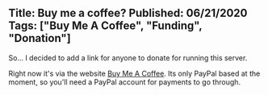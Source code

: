 Title: Buy me a coffee?
Published: 06/21/2020
Tags: ["Buy Me A Coffee", "Funding", "Donation"]
---
So... I decided to add a link for anyone to donate for running this server.

Right now it's via the website [Buy Me A Coffee](https://www.buymeacoffee.com/about). Its only PayPal based at the moment, so you'll need a PayPal account for payments to go through.  